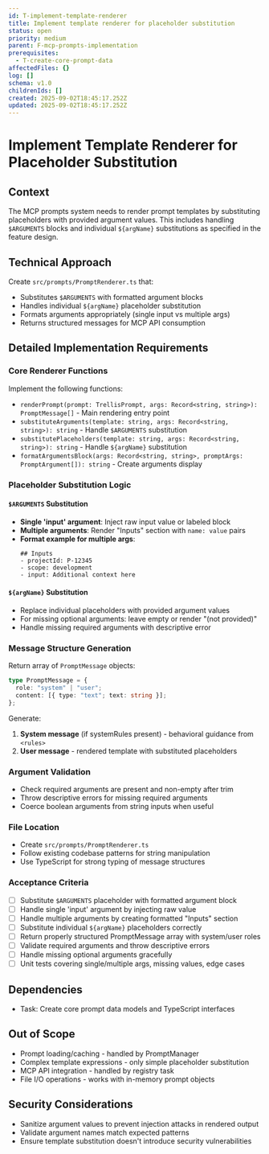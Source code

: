 ```yaml
---
id: T-implement-template-renderer
title: Implement template renderer for placeholder substitution
status: open
priority: medium
parent: F-mcp-prompts-implementation
prerequisites:
  - T-create-core-prompt-data
affectedFiles: {}
log: []
schema: v1.0
childrenIds: []
created: 2025-09-02T18:45:17.252Z
updated: 2025-09-02T18:45:17.252Z
---
```


# Implement Template Renderer for Placeholder Substitution

## Context

The MCP prompts system needs to render prompt templates by substituting placeholders with provided argument values. This includes handling `$ARGUMENTS` blocks and individual `${argName}` substitutions as specified in the feature design.

## Technical Approach

Create `src/prompts/PromptRenderer.ts` that:

- Substitutes `$ARGUMENTS` with formatted argument blocks
- Handles individual `${argName}` placeholder substitution
- Formats arguments appropriately (single input vs multiple args)
- Returns structured messages for MCP API consumption

## Detailed Implementation Requirements

### Core Renderer Functions

Implement the following functions:

- `renderPrompt(prompt: TrellisPrompt, args: Record<string, string>): PromptMessage[]` - Main rendering entry point
- `substituteArguments(template: string, args: Record<string, string>): string` - Handle `$ARGUMENTS` substitution
- `substitutePlaceholders(template: string, args: Record<string, string>): string` - Handle `${argName}` substitution
- `formatArgumentsBlock(args: Record<string, string>, promptArgs: PromptArgument[]): string` - Create arguments display

### Placeholder Substitution Logic

#### `$ARGUMENTS` Substitution

- **Single 'input' argument**: Inject raw input value or labeled block
- **Multiple arguments**: Render "Inputs" section with `name: value` pairs
- **Format example for multiple args**:
  ```
  ## Inputs
  - projectId: P-12345
  - scope: development
  - input: Additional context here
  ```

#### `${argName}` Substitution

- Replace individual placeholders with provided argument values
- For missing optional arguments: leave empty or render "(not provided)"
- Handle missing required arguments with descriptive error

### Message Structure Generation

Return array of `PromptMessage` objects:

```typescript
type PromptMessage = {
  role: "system" | "user";
  content: [{ type: "text"; text: string }];
};
```

Generate:

1. **System message** (if systemRules present) - behavioral guidance from `<rules>`
2. **User message** - rendered template with substituted placeholders

### Argument Validation

- Check required arguments are present and non-empty after trim
- Throw descriptive errors for missing required arguments
- Coerce boolean arguments from string inputs when useful

### File Location

- Create `src/prompts/PromptRenderer.ts`
- Follow existing codebase patterns for string manipulation
- Use TypeScript for strong typing of message structures

### Acceptance Criteria

- [ ] Substitute `$ARGUMENTS` placeholder with formatted argument block
- [ ] Handle single 'input' argument by injecting raw value
- [ ] Handle multiple arguments by creating formatted "Inputs" section
- [ ] Substitute individual `${argName}` placeholders correctly
- [ ] Return properly structured PromptMessage array with system/user roles
- [ ] Validate required arguments and throw descriptive errors
- [ ] Handle missing optional arguments gracefully
- [ ] Unit tests covering single/multiple args, missing values, edge cases

## Dependencies

- Task: Create core prompt data models and TypeScript interfaces

## Out of Scope

- Prompt loading/caching - handled by PromptManager
- Complex template expressions - only simple placeholder substitution
- MCP API integration - handled by registry task
- File I/O operations - works with in-memory prompt objects

## Security Considerations

- Sanitize argument values to prevent injection attacks in rendered output
- Validate argument names match expected patterns
- Ensure template substitution doesn't introduce security vulnerabilities
